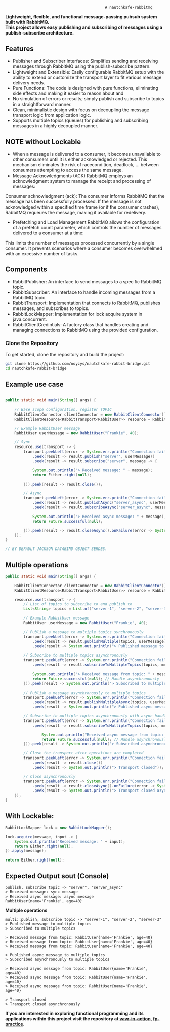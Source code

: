                                                 # nautchkafe-rabbitmq 

**Lightweight, flexible, and functional message-passing pubsub system built with RabbitMQ.  
This project allows easy publishing and subscribing of messages using a publish-subscribe architecture.**

## Features

- Publisher and Subscriber Interfaces: Simplifies sending and receiving messages through RabbitMQ using the publish-subscribe pattern.
- Lightweight and Extensible: Easily configurable RabbitMQ setup with the ability to extend or customize the transport layer to fit various message delivery needs.
- Pure Functions: The code is designed with pure functions, eliminating side effects and making it easier to reason about and 
- No simulation of errors or results; simply publish and subscribe to topics in a straightforward manner.
- Clean, minimalistic design with focus on decoupling the message transport logic from application logic.
- Supports multiple topics (queues) for publishing and subscribing messages in a highly decoupled manner.

## NOTE without Lockable
- When a message is delivered to a consumer, it becomes unavailable to other consumers until it is either acknowledged or rejected.
This mechanism eliminates the risk of racecondition, deadlock, ... between consumers attempting to access the same message.
- Message Acknowledgments (ACK)
RabbitMQ employs an acknowledgment system to manage the receipt and processing of messages:

Consumer acknowledgment (ack): The consumer informs RabbitMQ that the message has been successfully processed.
If the message is not acknowledged within a specified time frame (or if the consumer crashes), RabbitMQ requeues the message, making it available for redelivery.
- Prefetching and Load Management
RabbitMQ allows the configuration of a prefetch count parameter, which controls the number of messages delivered to a consumer at a time:

This limits the number of messages processed concurrently by a single consumer.
It prevents scenarios where a consumer becomes overwhelmed with an excessive number of tasks.

## Components
- RabbitPublisher<TOPIC>: An interface to send messages to a specific RabbitMQ topic.
- RabbitSubscriber<TOPIC>: An interface to handle incoming messages from a RabbitMQ topic.
- RabbitTransport<TOPIC>: Implementation that connects to RabbitMQ, publishes messages, and subscribes to topics.
- RabbitLockMapper: Implementation for lock acquire system in java.concurrent.
- RabbitClientCredintials: A factory class that handles creating and managing connections to RabbitMQ using the provided configuration.

### Clone the Repository

To get started, clone the repository and build the project:

```bash
git clone https://github.com/noyzys/nautchkafe-rabbit-bridge.git
cd nautchkafe-rabbit-bridge
```

## Example use case

```java

public static void main(String[] args) {
    
    // Base scope configuration, register TOPIC
    RabbitClientConnector clientConnector = new RabbitClientConnector();
    RabbitClientResource<RabbitTransport<RabbitUser>> resource = RabbitTransport.createResource(clientConnector);

    // Example RabbitUser message
    RabbitUser userMessage = new RabbitUser("Frankie", 40);

    // Sync
    resource.use(transport -> {
        transport.peekLeft(error -> System.err.println("Connection failed: " + error.getMessage()))
            .peek(result -> result.publish("server", userMessage))
            .peek(result -> result.subscribe("server", message -> {

            System.out.println("> Received message: " + message);
            return Either.right(null);

        })).peek(result -> result.close());

        // Async
        transport.peekLeft(error -> System.err.println("Connection failed: " + error.getMessage()))
            .peek(result -> result.publishAsync("server_async", userMessage))
            .peek(result -> result.subscribeAsync("server_async", message -> {

            System.out.println("> Received async message: " + message);
            return Future.successful(null);

        })).peek(result -> result.closeAsync().onFailure(error -> System.err.println("Failed to close: " + error.getMessage())));
    });
}

// BY DEFAULT JACKSON DATABIND OBJECT SERDES.
```

## Multiple operations
```java
public static void main(String[] args) {

    RabbitClientConnector clientConnector = new RabbitClientConnector();
    RabbitClientResource<RabbitTransport<RabbitUser>> resource = RabbitTransport.createResource(clientConnector);

    resource.use(transport -> {
        // List of topics to subscribe to and publish to
        List<String> topics = List.of("server-1", "server-2", "server-3");

        // Example RabbitUser message
        RabbitUser userMessage = new RabbitUser("Frankie", 40);

        // Publish a message to multiple topics synchronously
        transport.peekLeft(error -> System.err.println("Connection failed: " + error.getMessage()))
            .peek(result -> result.publishMultiple(topics, userMessage))
            .peek(result -> System.out.println("> Published message to multiple topics"));

        // Subscribe to multiple topics asynchronously
        transport.peekLeft(error -> System.err.println("Connection failed: " + error.getMessage()))
            .peek(result -> result.subscribeToMultipleTopics(topics, message -> {
            
            System.out.println("> Received message from topic: " + message);
            return Future.successful(null); // Handle asynchronously
        })).peek(result -> System.out.println("> Subscribed to multiple topics"));

        // Publish a message asynchronously to multiple topics
        transport.peekLeft(error -> System.err.println("Connection failed: " + error.getMessage()))
            .peek(result -> result.publishMultipleAsync(topics, userMessage))
            .peek(result -> System.out.println("> Published async message to multiple topics"));

        // Subscribe to multiple topics asynchronously with async handling
        transport.peekLeft(error -> System.err.println("Connection failed: " + error.getMessage()))
            .peek(result -> result.subscribeToMultipleTopics(topics, message -> {

                System.out.println("Received async message from topic: " + message);
                return Future.successful(null); // Handle asynchronously
        })).peek(result -> System.out.println("> Subscribed asynchronously to multiple topics"));

        // Close the transport after operations are completed
        transport.peekLeft(error -> System.err.println("Connection failed: " + error.getMessage()))
            .peek(result -> result.close())
            .peek(result -> System.out.println("> Transport closed"));

        // Close asynchronously
        transport.peekLeft(error -> System.err.println("Connection failed: " + error.getMessage()))
            .peek(result -> result.closeAsync().onFailure(error -> System.err.println("Failed to close: " + error.getMessage())))
            .peek(result -> System.out.println("> Transport closed asynchronously"));
    });
}
```

## With Lockable:
```java
RabbitLockMapper lock = new RabbitLockMapper();

lock.acquire(message, input -> {
    System.out.println("Received message: " + input);
    return Either.right(null);
}).apply(message);

return Either.right(null);
```

## Expected Output sout (Console)
```
publish, subscribe topic -> "server", "server_async"
> Received message: sync message
> Received async message: async message
RabbitUser{name='Frankie', age=40}
```

**Multiple operations**
```
multi::publish, subscribe topic -> "server-1", "server-2", "server-3"
> Published message to multiple topics
> Subscribed to multiple topics

> Received message from topic: RabbitUser{name='Frankie', age=40}
> Received message from topic: RabbitUser{name='Frankie', age=40}
> Received message from topic: RabbitUser{name='Frankie', age=40}

> Published async message to multiple topics
> Subscribed asynchronously to multiple topics

> Received async message from topic: RabbitUser{name='Frankie', age=40}
> Received async message from topic: RabbitUser{name='Frankie', age=40}
> Received async message from topic: RabbitUser{name='Frankie', age=40}

> Transport closed
> Transport closed asynchronously
````

**If you are interested in exploring functional programming and its applications within this project visit the repository at [vavr-in-action](https://github.com/noyzys/bukkit-vavr-in-action), [fp-practice](https://github.com/noyzys/fp-practice).**
